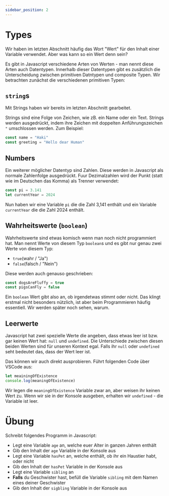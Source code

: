 ```yaml
---
sidebar_position: 2
---
```


# Types

Wir haben im letzten Abschnitt häufig das Wort "Wert" für den Inhalt einer Variable verwendet. Aber was kann so ein Wert denn sein?

Es gibt in Javascript verschiedene Arten von Werten - man nennt diese Arten auch Datentypen. Innerhalb dieser Datentypen gibt es zusätzlich die Unterscheidung zwischen primitiven Datntypen und composite Typen. Wir betrachten zunächst die verschiedenen primitiven Typen:

## `string`s

Mit Strings haben wir bereits im letzten Abschnitt gearbeitet.

Strings sind eine Folge von Zeichen, wie zB. ein Name oder ein Text. Strings werden ausgedrückt, indem ihre Zeichen mit doppelten Anführungszeichen `"` umschlossen werden. Zum Beispiel:

```js
const name = "Haki"
const greeting = "Hello dear Human"
```

## Numbers

Ein weiterer möglicher Datentyp sind Zahlen. Diese werden in Javascript als normale Zahlenfolge ausgedrückt. Fuur Dezimalzahlen wird der Punkt (statt wie im Deutschen das Komma) als Trenner verwendet:

```js
const pi = 3.141
let currentYear = 2024
```

Nun haben wir eine Variable `pi` die die Zahl 3,141 enthält und ein Variable `currentYear` die die Zahl 2024 enthält.

## Wahrheitswerte (`boolean`)

Wahrheitswerte sind etwas komisch wenn man noch nicht programmiert hat. Man nennt Werte von diesem Typ `boolean`s und es gibt nur genau zwei Werte von diesem Typ:

-   `true`(wahr / "Ja")
-   `false`(falsch / "Nein")

Diese werden auch genauso geschrieben:

```js
const dogsAreFluffy = true
const pigsCanFly = false
```

Ein `boolean` Wert gibt also an, ob irgendetwas stimmt oder nicht. Das klingt erstmal nicht besonders nützlich, ist aber beim Programmieren häufig essentiell. Wir werden später noch sehen, warum.

## Leerwerte

Javascript hat zwei spezielle Werte die angeben, dass etwas leer ist bzw. gar keinen Wert hat: `null` und `undefined`. Die Unterschiede zwischen diesen beiden Werten sind für unseren Kontext egal. Falls ihr `null` oder `undefined` seht bedeutet das, dass der Wert leer ist.

Das können wir auch direkt ausprobieren. Führt folgenden Code über VSCode aus:

```js
let meainingOfExistence
console.log(meaningOfExistence)
```

Wir legen die `meaningOfExistence` Variable zwar an, aber weisen ihr keinen Wert zu. Wenn wir sie in der Konsole ausgeben, erhalten wir `undefined` - die Variable ist leer.

# Übung

Schreibt folgendes Programm in Javascript:

-   Legt eine Variable `age` an, welche euer Alter in ganzen Jahren enthält
-   Gib den Inhalt der `age` Variable in der Konsole aus
-   Legt eine Variable `hasPet` an, welche enthält, ob ihr ein Haustier habt, oder nicht
-   Gib den Inhalt der `hasPet` Variable in der Konsole aus
-   Legt eine Variable `sibling` an
-   **Falls** du Geschwister hast, befüll die Variable `sibling` mit dem Namen eines deiner Geschwister
-   Gib den Inhalt der `sigbling` Variable in der Konsole aus
